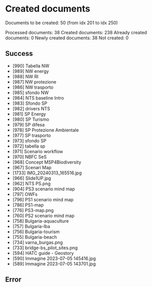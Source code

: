 # Created documents

Documents to be created: 50 (from idx 201 to idx 250)

Processed documents: 38
Created documents: 238
Already created documents: 0
Newly created documents: 38
Not created: 0

## Success

- [990] Tabella NW
- [989] NW energy
- [988] NW RI
- [987] NW protezione
- [986] NW trasporto
- [985] sfondo NW
- [984] NTS  baseline Intro
- [983] Sfondo SP
- [982] drivers NTS
- [981] SP Energy
- [980] SP Turismo
- [979] SP difesa
- [978] SP Protezione Ambientale
- [977] SP trasporto
- [973] sfondo SP
- [972] tabella sp
- [971] Scenario workflow
- [970] NBFC SeS
- [968] Concept MSP4Biodiversity
- [967] Scenari Map
- [1733] IMG_20240313_165516.jpg
- [966] Slide1UP.jpg
- [962] NTS PS.png
- [904] PS3 scenario mind map
- [797] OWFs
- [796] PS1 scenario mind map
- [786] PS1-map
- [776] PS3-map.png
- [760] PS2 scenario mind map
- [758] Bulgaria-aquaculture
- [757] Bulgaria-lba
- [756] Bulgaria-tourism
- [755] Bulgaria-beach
- [734] varna_burgas.png
- [733] bridge-bs_pilot_sites.png
- [594] HATC guide - Geostory
- [590] Immagine 2023-07-05 145416.jpg
- [589] Immagine 2023-07-05 143701.jpg

## Error
